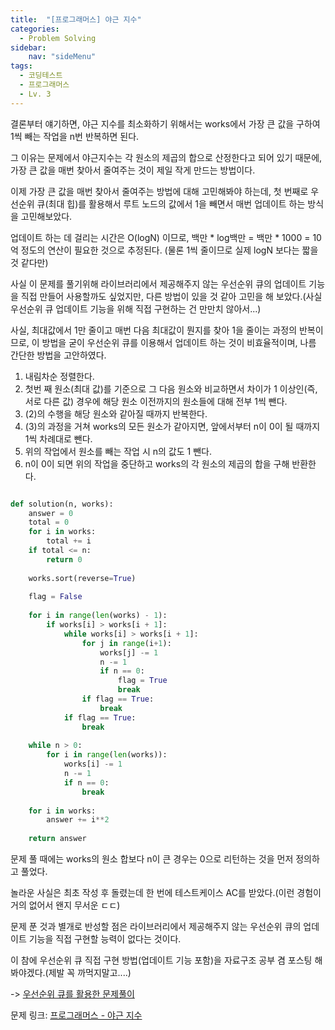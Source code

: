 ```yaml
---
title:  "[프로그래머스] 야근 지수"
categories: 
  - Problem Solving
sidebar:
    nav: "sideMenu"
tags:
  - 코딩테스트
  - 프로그래머스
  - Lv. 3
---
```

결론부터 얘기하면, 야근 지수를 최소화하기 위해서는 works에서 가장 큰 값을 구하여 1씩 빼는 작업을 n번 반복하면 된다.

그 이유는 문제에서 야근지수는 각 원소의 제곱의 합으로 산정한다고 되어 있기 때문에, 가장 큰 값을 매번 찾아서 줄여주는 것이 제일 작게 만드는 방법이다.

이제 가장 큰 값을 매번 찾아서 줄여주는 방법에 대해 고민해봐야 하는데, 첫 번째로 우선순위 큐(최대 힙)를 활용해서 루트 노드의 값에서 1을 빼면서 매번 업데이트 하는 방식을 고민해보았다.

업데이트 하는 데 걸리는 시간은 O(logN) 이므로, 백만 * log백만 = 백만 * 1000 = 10억 정도의 연산이 필요한 것으로 추정된다. (물론 1씩 줄이므로 실제 logN 보다는 짧을 것 같다만)

사실 이 문제를 풀기위해 라이브러리에서 제공해주지 않는 우선순위 큐의 업데이트 기능을 직접 만들어 사용할까도 싶었지만, 다른 방법이 있을 것 같아 고민을 해 보았다.(사실 우선순위 큐 업데이트 기능을 위해 직접 구현하는 건 만만치 않아서...)

사실, 최대값에서 1만 줄이고 매번 다음 최대값이 뭔지를 찾아 1을 줄이는 과정의 반복이므로, 이 방법을 굳이 우선순위 큐를 이용해서 업데이트 하는 것이 비효율적이며, 나름 간단한 방법을 고안하였다.

1. 내림차순 정렬한다.
2. 첫번 째 원소(최대 값)를 기준으로 그 다음 원소와 비교하면서 차이가 1 이상인(즉, 서로 다른 값) 경우에 해당 원소 이전까지의 원소들에 대해 전부 1씩 뺀다.
3. (2)의 수행을 해당 원소와 같아질 때까지 반복한다.
4. (3)의 과정을 거쳐 works의 모든 원소가 같아지면, 앞에서부터 n이 0이 될 때까지 1씩 차례대로 뺀다.
5. 위의 작업에서 원소를 빼는 작업 시 n의 값도 1 뺀다.
6. n이 0이 되면 위의 작업을 중단하고 works의 각 원소의 제곱의 합을 구해 반환한다.

```python

def solution(n, works):
    answer = 0
    total = 0
    for i in works:
        total += i
    if total <= n:
        return 0
    
    works.sort(reverse=True)
    
    flag = False
    
    for i in range(len(works) - 1):
        if works[i] > works[i + 1]:
            while works[i] > works[i + 1]:
                for j in range(i+1):
                    works[j] -= 1
                    n -= 1
                    if n == 0:
                        flag = True
                        break
                if flag == True:
                    break
            if flag == True:
                break
    
    while n > 0:
        for i in range(len(works)):
            works[i] -= 1
            n -= 1
            if n == 0:
                break
    
    for i in works:
        answer += i**2
    
    return answer
```

문제 풀 때에는 works의 원소 합보다 n이 큰 경우는 0으로 리턴하는 것을 먼저 정의하고 풀었다. 

놀라운 사실은 최초 작성 후 돌렸는데 한 번에 테스트케이스 AC를 받았다.(이런 경험이 거의 없어서 왠지 무서운 ㄷㄷ)

문제 푼 것과 별개로 반성할 점은 라이브러리에서 제공해주지 않는 우선순위 큐의 업데이트 기능을 직접 구현할 능력이 없다는 것이다. 

이 참에 우선순위 큐 직접 구현 방법(업데이트 기능 포함)을 자료구조 공부 겸 포스팅 해봐야겠다.(제발 꼭 까먹지말고....)

-> [우선순위 큐를 활용한 문제풀이][우선순위 큐를 활용한 문제풀이]

문제 링크: [프로그래머스 - 야근 지수][프로그래머스-야근 지수]

[프로그래머스-야근 지수]: https://school.programmers.co.kr/learn/courses/30/lessons/12927
[우선순위 큐를 활용한 문제풀이]: https://wowboya.github.io/problem%20solving/프로그래머스-야근-지수(우선순위-큐)/